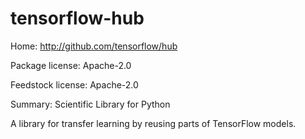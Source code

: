 # tensorflow-hub
Home: http://github.com/tensorflow/hub

Package license: Apache-2.0

Feedstock license: Apache-2.0

Summary: Scientific Library for Python


A library for transfer learning by reusing parts of TensorFlow models.
